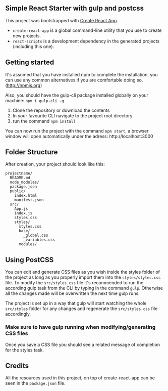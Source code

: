 

## Simple React Starter with gulp and postcss

This project was bootstrapped with [Create React App](https://github.com/facebookincubator/create-react-app).


* `create-react-app` is a global command-line utility that you use to create new projects.
* `react-scripts` is a development dependency in the generated projects (including this one).


## Getting started

It's assumed that you have installed npm to complete the installation, you can use any common alternatives if you are comfortable doing so. (http://npmjs.org)

Also, you should have the gulp-cli package installed globally on your machine:
`npm i gulp-cli -g`

1. Clone the repository or download the contents
2. In your favourite CLI navigate to the project root directory
3. run the command `npm install`

You can now run the project with the command `npm start`, a browser window will open automatically under the adress: http://localhost:3000


## Folder Structure

After creation, your project should look like this:

```
projectname/
  README.md
  node_modules/
  package.json
  public/
    index.html
    manifest.json
  src/
    App.js
    index.js
    styles.css
    styles/
      styles.css
      base/
        _global.css
        _variables.css
      modules/   
```
## Using PostCSS

You can edit and generate CSS files as you wish inside the styles folder of the project as long as you properly import them into the `styles/styles.css` file. To modify the `src/styles.css` file it's recommended to run the according gulp task from the CLI by typing in the command `gulp`. Otherwise all the changes made will be overwritten the next time gulp runs.

The project is set up in a way that gulp will start watching the whole `src/styles` folder for any changes and regenerate the `src/styles.css` file accordingly. 

### Make sure to have gulp running when modifying/generating CSS files

Once you save a CSS file you should see a related message of completion for the styles task.



## Credits

All the resources used in this project, on top of create-react-app can be seen in the `package.json` file.

